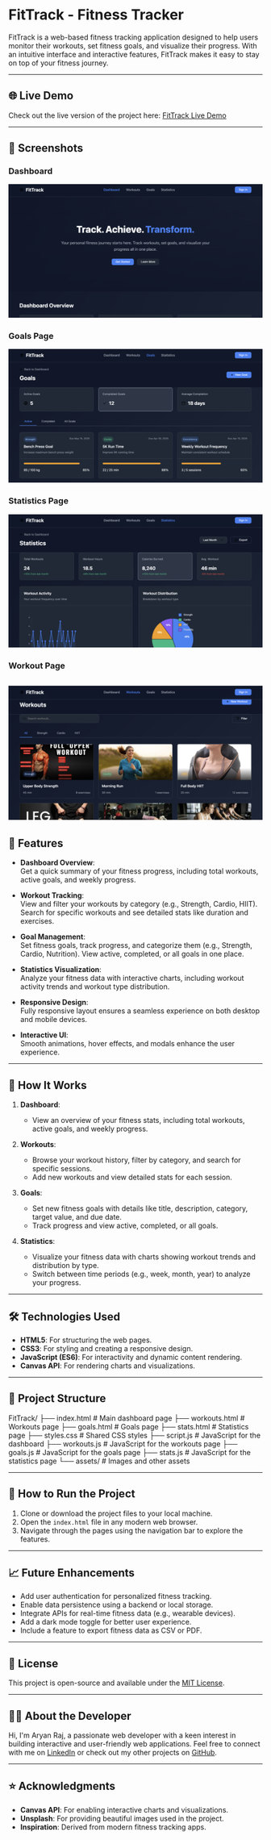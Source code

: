 # FitTrack - Fitness Tracker

FitTrack is a web-based fitness tracking application designed to help users monitor their workouts, set fitness goals, and visualize their progress. With an intuitive interface and interactive features, FitTrack makes it easy to stay on top of your fitness journey.

---

## 🌐 Live Demo

Check out the live version of the project here: [FitTrack Live Demo](#)

---

## 📸 Screenshots

### Dashboard

![Dashboard Screenshot](images/dashboard.png)


### Goals Page

![Goals Screenshot](images/goals.png)

### Statistics Page

![Statistics Screenshot](images/statistics.png)

### Workout Page

![Statistics Screenshot](images/workout.png)
---

## 🌟 Features

- **Dashboard Overview**:  
  Get a quick summary of your fitness progress, including total workouts, active goals, and weekly progress.

- **Workout Tracking**:  
  View and filter your workouts by category (e.g., Strength, Cardio, HIIT). Search for specific workouts and see detailed stats like duration and exercises.

- **Goal Management**:  
  Set fitness goals, track progress, and categorize them (e.g., Strength, Cardio, Nutrition). View active, completed, or all goals in one place.

- **Statistics Visualization**:  
  Analyze your fitness data with interactive charts, including workout activity trends and workout type distribution.

- **Responsive Design**:  
  Fully responsive layout ensures a seamless experience on both desktop and mobile devices.

- **Interactive UI**:  
  Smooth animations, hover effects, and modals enhance the user experience.

---

## 📖 How It Works

1. **Dashboard**:  
   - View an overview of your fitness stats, including total workouts, active goals, and weekly progress.

2. **Workouts**:  
   - Browse your workout history, filter by category, and search for specific sessions.  
   - Add new workouts and view detailed stats for each session.

3. **Goals**:  
   - Set new fitness goals with details like title, description, category, target value, and due date.  
   - Track progress and view active, completed, or all goals.

4. **Statistics**:  
   - Visualize your fitness data with charts showing workout trends and distribution by type.  
   - Switch between time periods (e.g., week, month, year) to analyze your progress.

---

## 🛠️ Technologies Used

- **HTML5**: For structuring the web pages.
- **CSS3**: For styling and creating a responsive design.
- **JavaScript (ES6)**: For interactivity and dynamic content rendering.
- **Canvas API**: For rendering charts and visualizations.

---

## 📂 Project Structure
FitTrack/ ├── index.html # Main dashboard page ├── workouts.html # Workouts page ├── goals.html # Goals page ├── stats.html # Statistics page ├── styles.css # Shared CSS styles ├── script.js # JavaScript for the dashboard ├── workouts.js # JavaScript for the workouts page ├── goals.js # JavaScript for the goals page ├── stats.js # JavaScript for the statistics page └── assets/ # Images and other assets


---

## 🚀 How to Run the Project

1. Clone or download the project files to your local machine.
2. Open the `index.html` file in any modern web browser.
3. Navigate through the pages using the navigation bar to explore the features.

---

## 📈 Future Enhancements

- Add user authentication for personalized fitness tracking.
- Enable data persistence using a backend or local storage.
- Integrate APIs for real-time fitness data (e.g., wearable devices).
- Add a dark mode toggle for better user experience.
- Include a feature to export fitness data as CSV or PDF.

---

## 📝 License

This project is open-source and available under the [MIT License](LICENSE).

---

## 👨‍💻 About the Developer

Hi, I'm Aryan Raj, a passionate web developer with a keen interest in building interactive and user-friendly web applications. Feel free to connect with me on [LinkedIn](#) or check out my other projects on [GitHub](#).

---

## ⭐ Acknowledgments

- **Canvas API**: For enabling interactive charts and visualizations.
- **Unsplash**: For providing beautiful images used in the project.
- **Inspiration**: Derived from modern fitness tracking apps.
